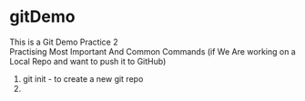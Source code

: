 # gitDemo
This is a Git Demo Practice 2
<br>
Practising Most Important And Common Commands (if We Are working on a Local Repo and want to push it to GitHub)
<br>
1. git init - to create a new git repo
2. 